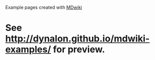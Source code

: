 Example pages created with [MDwiki](http://www.mdwiki.info)

# See <http://dynalon.github.io/mdwiki-examples/> for preview.
